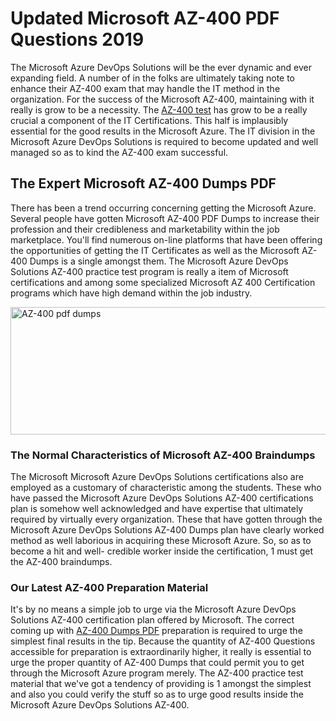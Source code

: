 <h1><strong>Updated Microsoft AZ-400 PDF Questions 2019</strong></h1>
<p>The Microsoft Azure DevOps Solutions will be the ever dynamic and ever expanding field. A number of in the folks are ultimately taking note to enhance their AZ-400 exam that may handle the IT method in the organization. For the success of the Microsoft AZ-400, maintaining with it really is grow to be a necessity. The <a href="https://www.securedumps.com/AZ-400-cheat-sheet.html">AZ-400 test</a> has grow to be a really crucial a component of the IT Certifications. This half is implausibly essential for the good results in the Microsoft Azure. The IT division in the Microsoft Azure DevOps Solutions is required to become updated and well managed so as to kind the AZ-400 exam successful.</p>
<h2><strong>The Expert Microsoft AZ-400 Dumps PDF</strong></h2>
<p>There has been a trend occurring concerning getting the Microsoft Azure. Several people have gotten Microsoft AZ-400 PDF Dumps to increase their profession and their credibleness and marketability within the job marketplace. You'll find numerous on-line platforms that have been offering the opportunities of getting the IT Certificates as well as the Microsoft AZ-400 Dumps is a single amongst them. The Microsoft Azure DevOps Solutions AZ-400 practice test program is really a item of Microsoft certifications and among some specialized Microsoft AZ 400 Certification programs which have high demand within the job industry.</p>
<p><a href="https://www.securedumps.com/AZ-400-cheat-sheet.html"><img src="https://i.imgur.com/LkNlujf.jpg" alt="AZ-400 pdf dumps" width="550" height="204" /></a></p>
<h3><strong>The Normal Characteristics of Microsoft AZ-400 Braindumps</strong></h3>
<p>The Microsoft Microsoft Azure DevOps Solutions certifications also are employed as a customary of characteristic among the students. These who have passed the Microsoft Azure DevOps Solutions AZ-400 certifications plan is somehow well acknowledged and have expertise that ultimately required by virtually every organization. These that have gotten through the Microsoft Azure DevOps Solutions AZ-400 Dumps plan have clearly worked method as well laborious in acquiring these Microsoft Azure. So, so as to become a hit and well- credible worker inside the certification, 1 must get the AZ-400 braindumps.</p>
<h3><strong>Our Latest AZ-400 Preparation Material</strong></h3>
<p>It's by no means a simple job to urge via the Microsoft Azure DevOps Solutions AZ-400 certification plan offered by Microsoft. The correct coming up with <a href="https://www.securedumps.com/AZ-400-cheat-sheet.html">AZ-400 Dumps PDF</a> preparation is required to urge the simplest final results in the tip. Because the quantity of AZ-400 Questions accessible for preparation is extraordinarily higher, it really is essential to urge the proper quantity of AZ-400 Dumps that could permit you to get through the Microsoft Azure program merely. The AZ-400 practice test material that we've got a tendency of providing is 1 amongst the simplest and also you could verify the stuff so as to urge good results inside the Microsoft Azure DevOps Solutions AZ-400.</p>
